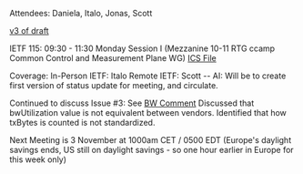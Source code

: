 Attendees: Daniela, Italo, Jonas, Scott

[v3 of draft](https://datatracker.ietf.org/doc/html/draft-ietf-ccamp-mw-topo-yang)

IETF 115: 09:30 - 11:30	Monday Session I (Mezzanine 10-11  	RTG 	ccamp       	Common Control and Measurement Plane WG)
[ICS File](https://datatracker.ietf.org/meeting/115/session/29828.ics)

Coverage:
In-Person IETF: Italo
Remote IETF: Scott -- AI: Will be to create first version of status update for meeting, and circulate.

Continued to discuss Issue #3: See [BW Comment](https://github.com/ietf-ccamp-wg/draft-ietf-ccamp-mw-topo-yang/issues/3#issuecomment-1293366789)
Discussed that bwUtilization value is not equivalent between vendors.  Identified that how txBytes is counted is not standardized.

Next Meeting is 3 November at 1000am CET / 0500 EDT (Europe's daylight savings ends, US still on daylight savings - so one hour earlier in Europe for this week only)
